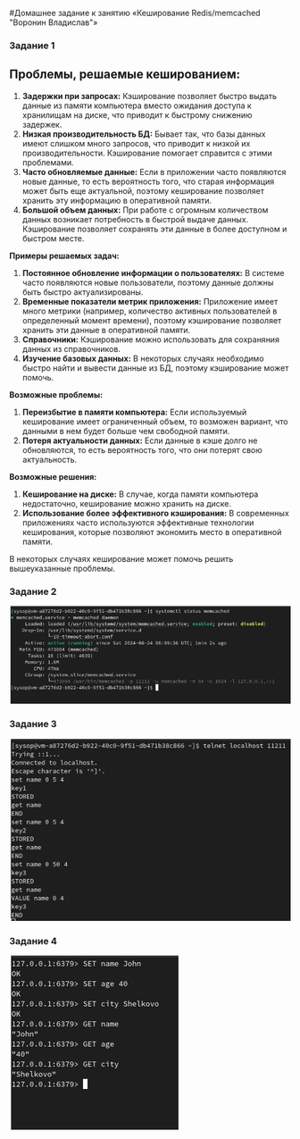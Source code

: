 #Домашнее задание к занятию «Кеширование Redis/memcached  "Воронин Владислав"»

### Задание 1

## Проблемы, решаемые кешированием:

1. **Задержки при запросах:** Кэширование позволяет быстро выдать данные из памяти компьютера вместо ожидания доступа к хранилищам на диске, что приводит к быстрому снижению задержек.
2. **Низкая производительность БД:** Бывает так, что базы данных имеют слишком много запросов, что приводит к низкой их производительности. Кэширование помогает справится с этими проблемами.
3. **Часто обновляемые данные:** Если в приложении часто появляются новые данные, то есть вероятность того, что старая информация может быть еще актуальной, поэтому кеширование позволяет хранить эту информацию в оперативной памяти.
4. **Большой объем данных:** При работе с огромным количеством данных возникает потребность в быстрой выдаче данных. Кэширование позволяет сохранять эти данные в более доступном и быстром месте.

**Примеры решаемых задач:**

1. **Постоянное обновление информации о пользователях:** В системе часто появляются новые пользователи, поэтому данные должны быть быстро актуализированы.
2. **Временные показатели метрик приложения:** Приложение имеет много метрики (например, количество активных пользователей в определенный момент времени), поэтому кэширование позволяет хранить эти данные в оперативной памяти.
3. **Справочники:** Кэширование можно использовать для сохраняния данных из справочников.
4. **Изучение базовых данных:** В некоторых случаях необходимо быстро найти и вывести данные из БД, поэтому кэширование может помочь.

**Возможные проблемы:**

1. **Переизбытие в памяти компьютера:** Если используемый кеширование имеет ограниченный объем, то возможен вариант, что данными в нем будет больше чем свободной памяти.
2. **Потеря актуальности данных:** Если данные в кэше долго не обновляются, то есть вероятность того, что они потерят свою актуальность.

**Возможные решения:**

1. **Кеширование на диске:** В случае, когда памяти компьютера недостаточно, кеширование можно хранить на диске.
2. **Использование более эффективного кэширования:** В современных приложениях часто используются эффективные технологии кеширования, которые позволяют экономить место в оперативной памяти.

В некоторых случаях кеширование может помочь решить вышеуказанные проблемы.

### Задание 2

![alt text](https://github.com/vodin26/homework_11-02/blob/main/img/pic_1.png)

### Задание 3

![alt text](https://github.com/vodin26/homework_11-02/blob/main/img/pic_2.png)

### Задание 4

![alt text](https://github.com/vodin26/homework_11-02/blob/main/img/pic_3.png)

